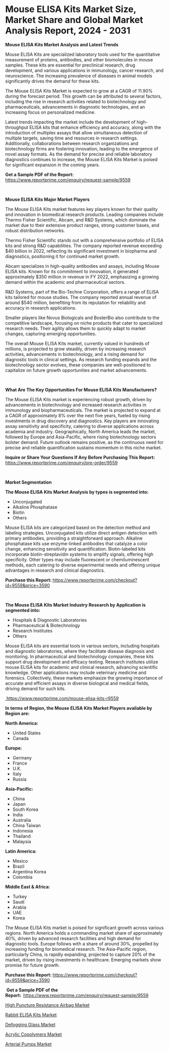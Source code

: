 <p><h1>Mouse ELISA Kits Market Size, Market Share and Global Market Analysis Report, 2024 - 2031</h1></p><p><strong>Mouse ELISA Kits Market Analysis and Latest Trends</strong></p>
<p><p>Mouse ELISA Kits are specialized laboratory tools used for the quantitative measurement of proteins, antibodies, and other biomolecules in mouse samples. These kits are essential for preclinical research, drug development, and various applications in immunology, cancer research, and neuroscience. The increasing prevalence of diseases in animal models significantly drives the demand for these kits.</p><p>The Mouse ELISA Kits Market is expected to grow at a CAGR of 11.90% during the forecast period. This growth can be attributed to several factors, including the rise in research activities related to biotechnology and pharmaceuticals, advancements in diagnostic technologies, and an increasing focus on personalized medicine.</p><p>Latest trends impacting the market include the development of high-throughput ELISA kits that enhance efficiency and accuracy, along with the introduction of multiplex assays that allow simultaneous detection of multiple targets, saving time and resources in research settings. Additionally, collaborations between research organizations and biotechnology firms are fostering innovation, leading to the emergence of novel assay formats. As the demand for precise and reliable laboratory diagnostics continues to increase, the Mouse ELISA Kits Market is poised for significant expansion in the coming years.</p></p>
<p><strong>Get a Sample PDF of the Report:&nbsp;</strong> <a href="https://www.reportprime.com/enquiry/request-sample/9559">https://www.reportprime.com/enquiry/request-sample/9559</a></p>
<p>&nbsp;</p>
<p><strong>Mouse ELISA Kits Major Market Players</strong></p>
<p><p>The Mouse ELISA Kits market features key players known for their quality and innovation in biomedical research products. Leading companies include Thermo Fisher Scientific, Abcam, and R&D Systems, which dominate the market due to their extensive product ranges, strong customer bases, and robust distribution networks.</p><p>Thermo Fisher Scientific stands out with a comprehensive portfolio of ELISA kits and strong R&D capabilities. The company reported revenue exceeding $40 billion in 2022, reflecting its significant investment in biopharma and diagnostics, positioning it for continued market growth.</p><p>Abcam specializes in high-quality antibodies and assays, including Mouse ELISA kits. Known for its commitment to innovation, it generated approximately $350 million in revenue in FY 2022, emphasizing a growing demand within the academic and pharmaceutical sectors.</p><p>R&D Systems, part of the Bio-Techne Corporation, offers a range of ELISA kits tailored for mouse studies. The company reported annual revenue of around $540 million, benefiting from its reputation for reliability and accuracy in research applications. </p><p>Smaller players like Novus Biologicals and BosterBio also contribute to the competitive landscape, focusing on niche products that cater to specialized research needs. Their agility allows them to quickly adapt to market changes, capturing emerging opportunities.</p><p>The overall Mouse ELISA Kits market, currently valued in hundreds of millions, is projected to grow steadily, driven by increasing research activities, advancements in biotechnology, and a rising demand for diagnostic tools in clinical settings. As research funding expands and the biotechnology sector evolves, these companies are well-positioned to capitalize on future growth opportunities and market advancements.</p></p>
<p>&nbsp;</p>
<p><strong>What Are The Key Opportunities For Mouse ELISA Kits Manufacturers?</strong></p>
<p><p>The Mouse ELISA Kits market is experiencing robust growth, driven by advancements in biotechnology and increased research activities in immunology and biopharmaceuticals. The market is projected to expand at a CAGR of approximately 8% over the next five years, fueled by rising investments in drug discovery and diagnostics. Key players are innovating assay sensitivity and specificity, catering to diverse applications across academia and industry. Geographically, North America leads the market, followed by Europe and Asia-Pacific, where rising biotechnology sectors bolster demand. Future outlook remains positive, as the continuous need for precise and reliable quantification sustains momentum in this niche market.</p></p>
<p><strong>Inquire or Share Your Questions If Any Before Purchasing This Report:</strong> <a href="https://www.reportprime.com/enquiry/pre-order/9559">https://www.reportprime.com/enquiry/pre-order/9559</a></p>
<p>&nbsp;</p>
<p><strong>Market Segmentation</strong></p>
<p><strong>The Mouse ELISA Kits Market Analysis by types is segmented into:</strong></p>
<p><ul><li>Unconjugated</li><li>Alkaline Phosphatase</li><li>Biotin</li><li>Others</li></ul></p>
<p><p>Mouse ELISA kits are categorized based on the detection method and labeling strategies. Unconjugated kits utilize direct antigen detection with primary antibodies, providing a straightforward approach. Alkaline phosphatase kits use enzyme-linked antibodies that catalyze a color change, enhancing sensitivity and quantification. Biotin-labeled kits incorporate biotin-streptavidin systems to amplify signals, offering high specificity. Other types may include fluorescent or chemiluminescent methods, each catering to diverse experimental needs and offering unique advantages in research and clinical diagnostics.</p></p>
<p><strong>Purchase this Report:&nbsp;</strong><a href="https://www.reportprime.com/checkout?id=9559&price=3590">https://www.reportprime.com/checkout?id=9559&price=3590</a></p>
<p>&nbsp;</p>
<p><strong>The Mouse ELISA Kits Market Industry Research by Application is segmented into:</strong></p>
<p><ul><li>Hospitals & Diagnostic Laboratories</li><li>Pharmaceutical & Biotechnology</li><li>Research Institutes</li><li>Others</li></ul></p>
<p><p>Mouse ELISA kits are essential tools in various sectors, including hospitals and diagnostic laboratories, where they facilitate disease diagnosis and monitoring. In pharmaceutical and biotechnology companies, these kits support drug development and efficacy testing. Research institutes utilize mouse ELISA kits for academic and clinical research, advancing scientific knowledge. Other applications may include veterinary medicine and forensics. Collectively, these markets emphasize the growing importance of accurate and efficient assays in diverse biological and medical fields, driving demand for such kits.</p></p>
<p><a href="https://www.reportprime.com/mouse-elisa-kits-r9559">&nbsp;https://www.reportprime.com/mouse-elisa-kits-r9559</a></p>
<p><strong>In terms of Region, the Mouse ELISA Kits Market Players available by Region are:</strong></p>
<p>
    <p> <strong> North America: </strong>
        <ul>
            <li>United States</li>
            <li>Canada</li>
        </ul>
        </p> 
    <p> <strong> Europe: </strong>
        <ul>
            <li>Germany</li>
            <li>France</li>
            <li>U.K.</li>
            <li>Italy</li>
            <li>Russia</li>
        </ul>
        </p> 
    <p> <strong> Asia-Pacific: </strong>
        <ul>
            <li>China</li>
            <li>Japan</li>
            <li>South Korea</li>
            <li>India</li>
            <li>Australia</li>
            <li>China Taiwan</li>
            <li>Indonesia</li>
            <li>Thailand</li>
            <li>Malaysia</li>
        </ul>
        </p> 
    <p> <strong> Latin America: </strong>
        <ul>
            <li>Mexico</li>
            <li>Brazil</li>
            <li>Argentina Korea</li>
            <li>Colombia</li>
        </ul>
        </p> 
    <p> <strong> Middle East & Africa: </strong>
        <ul>
            <li>Turkey</li>
            <li>Saudi</li>
            <li>Arabia</li>
            <li>UAE</li>
            <li>Korea</li>
        </ul>
    </p>
    </p>
<p><p>The Mouse ELISA Kits market is poised for significant growth across various regions. North America holds a commanding market share of approximately 40%, driven by advanced research facilities and high demand for diagnostic tools. Europe follows with a share of around 30%, propelled by increasing funding for biomedical research. The Asia-Pacific region, particularly China, is rapidly expanding, projected to capture 20% of the market, driven by rising investments in healthcare. Emerging markets show promise for future growth.</p></p>
<p><strong>Purchase this Report: </strong><a href="https://www.reportprime.com/checkout?id=9559&price=3590">https://www.reportprime.com/checkout?id=9559&price=3590</a></p>
<p>&nbsp;<strong>Get a Sample PDF of the Report:&nbsp;&nbsp;</strong><a href="https://www.reportprime.com/enquiry/request-sample/9559">https://www.reportprime.com/enquiry/request-sample/9559</a></p>
<p><strong></strong></p>
<p><p><a href="https://issuu.com/reportprime-2/docs/high-puncture-resistance-airbag-mar_62793123c3c8c7">High Puncture Resistance Airbag Market</a></p><p><a href="https://github.com/Krish2023na/Market-Research-Report-List-6/blob/main/rabbit-elisa-kits-market.md">Rabbit ELISA Kits Market</a></p><p><a href="https://medium.com/@aterneyax6/the-global-defogging-glass-market-is-a-dynamic-and-growing-industry-7d3184c49427">Defogging Glass Market</a></p><p><a href="https://issuu.com/reportprime-2/docs/acrylic-copolymers-market-size-2030_d0af79b70da10e">Acrylic Copolymers Market</a></p><p><a href="https://www.linkedin.com/pulse/arterial-pumps-market-size-share-analysis-growth-trends-72h7c?trackingId=iTPOxDe9Sqe0cVBSjBC%2B0A%3D%3D">Arterial Pumps Market</a></p></p>